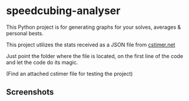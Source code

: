 # speedcubing-analyser
This Python project is for generating graphs for your solves, averages &amp; personal bests.

This project utilizes the stats received as a JSON file from <a href="http://cstimer.net">cstimer.net</a>

Just point the folder where the file is located, on the first line of the code and let the code do its magic.

(Find an attached cstimer file for testing the project)

## Screenshots

